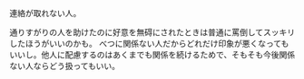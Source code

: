 連絡が取れない人。

通りすがりの人を助けたのに好意を無碍にされたときは普通に罵倒してスッキリしたほうがいいのかも。
べつに関係ない人だからどれだけ印象が悪くなってもいいし。他人に配慮するのはあくまでも関係を続けるためで、そもそも今後関係ない人ならどう扱ってもいい。
